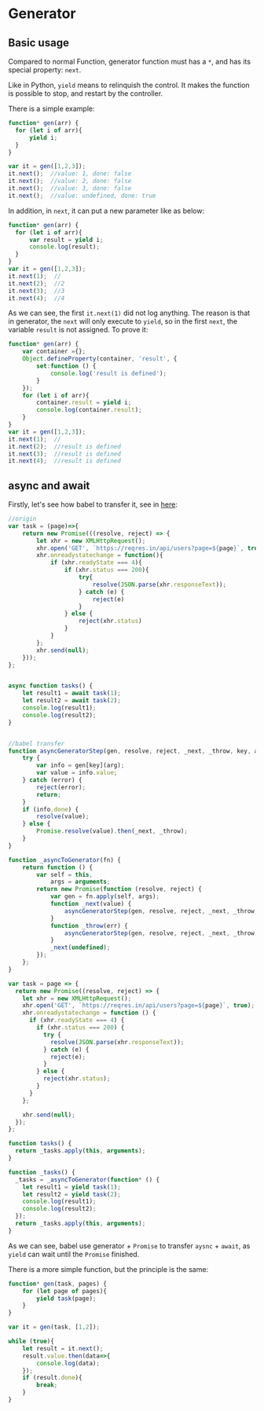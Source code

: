 # Generator

## Basic usage

Compared to normal Function, generator function must has a `*`, and has its special 
property: `next`. 

Like in Python, `yield` means to relinquish the control. It makes the function is possible to 
stop, and restart by the controller.

There is a simple example:

```js
function* gen(arr) {
  for (let i of arr){
      yield i;
  }
}

var it = gen([1,2,3]);
it.next();  //value: 1, done: false
it.next();  //value: 2, done: false
it.next();  //value: 3, done: false
it.next();  //value: undefined, done: true
```

In addition, in `next`, it can put a new parameter like as below:

```js
function* gen(arr) {
  for (let i of arr){
      var result = yield i;
      console.log(result);
  }
}
var it = gen([1,2,3]);
it.next(1);  //
it.next(2);  //2
it.next(3);  //3
it.next(4);  //4
```

As we can see, the first `it.next(1)` did not log anything. The reason is that in generator, the `next` will only execute to 
`yield`, so in the first `next`, the variable `result` is not assigned. To prove it:

```js
function* gen(arr) {
    var container ={};
    Object.defineProperty(container, 'result', {
        set:function () {
            console.log('result is defined');
        }
    });
    for (let i of arr){
        container.result = yield i;
        console.log(container.result);
    }
}
var it = gen([1,2,3]);
it.next(1);  //
it.next(2);  //result is defined
it.next(3);  //result is defined
it.next(4);  //result is defined
```



## async and await

Firstly, let's see how babel to transfer it, see in [here](https://babeljs.io/repl#?babili=false&browsers=&build=&builtIns=false&spec=false&loose=false&code_lz=G4QwTgBALiDODWEC8EAUAHEBzApgSiQD4BvAKAgojBygFcwA7CBnAdwgAUwB7AWwEtYOVCOqxuAG2A4ANFRwArHAGMoeZIQhlKOiBJoQAHgAtIKFuwAaAWQAyACShR0AJRwBHWjlhRUeANzkuhQmYAB03Og4DKgA5ADiAKIAKrFyAAbGTuiwAFwA9PnU7mJh_Az5IOj8-bRCYLAA_Ji4SAAkxC04AL7pclBgXgFBwaERDNQgACYAnj4gUCrGIAy4yBAAZrQMqvzcMXjawbr8G2hjk7MAyjCLyEgoACyHI8fBp-emYfN0sPcoACYAAxAl5vcGUAYzI4Q2HycRSYQAKSuAHkAHJhTANYQXbzofZCZI4QxqYZwt7dCDKBbKYxofBaV4U47UJSqVD4ZksiDdbkQqk4CRCJk83RslS-MY_Op4fngvlwxXHbqBN7S6JTVAMWgSCTkyjdPDDVWkM1wGY7TbbXb7aBweCwPyiyj6KDw3VQACM6xArBA_HdMAQqC9Boobo9EigAN9_sD9pDAPD1MJkhwYQk3CwqDEnrDasoyjT-kz2dz3k9ycCfKAA&debug=false&forceAllTransforms=false&shippedProposals=false&circleciRepo=&evaluate=false&fileSize=false&timeTravel=false&sourceType=module&lineWrap=true&presets=es2017%2Creact%2Cstage-2&prettier=false&targets=&version=7.5.5&externalPlugins=):

```js
//origin
var task = (page)=>{
    return new Promise(((resolve, reject) => {
        let xhr = new XMLHttpRequest();
        xhr.open('GET', `https://reqres.in/api/users?page=${page}`, true);
        xhr.onreadystatechange = function(){
            if (xhr.readyState === 4){
                if (xhr.status === 200){
                    try{
                        resolve(JSON.parse(xhr.responseText));
                    } catch (e) {
                        reject(e)
                    }
                } else {
                    reject(xhr.status)
                }
            }
        };
        xhr.send(null);
    }));
};


async function tasks() {
    let result1 = await task(1);
    let result2 = await task(2);
    console.log(result1);
    console.log(result2);
}


//babel transfer
function asyncGeneratorStep(gen, resolve, reject, _next, _throw, key, arg) {
    try { 
        var info = gen[key](arg); 
        var value = info.value; 
    } catch (error) { 
        reject(error); 
        return; 
    } 
    if (info.done) { 
        resolve(value); 
    } else { 
        Promise.resolve(value).then(_next, _throw); 
    } 
}

function _asyncToGenerator(fn) { 
    return function () {
        var self = this, 
            args = arguments; 
        return new Promise(function (resolve, reject) { 
            var gen = fn.apply(self, args); 
            function _next(value) { 
                asyncGeneratorStep(gen, resolve, reject, _next, _throw, "next", value); 
            } 
            function _throw(err) { 
                asyncGeneratorStep(gen, resolve, reject, _next, _throw, "throw", err); 
            } 
            _next(undefined); 
        });
    }; 
}

var task = page => {
  return new Promise((resolve, reject) => {
    let xhr = new XMLHttpRequest();
    xhr.open('GET', `https://reqres.in/api/users?page=${page}`, true);
    xhr.onreadystatechange = function () {
      if (xhr.readyState === 4) {
        if (xhr.status === 200) {
          try {
            resolve(JSON.parse(xhr.responseText));
          } catch (e) {
            reject(e);
          }
        } else {
          reject(xhr.status);
        }
      }
    };

    xhr.send(null);
  });
};

function tasks() {
  return _tasks.apply(this, arguments);
}

function _tasks() {
  _tasks = _asyncToGenerator(function* () {
    let result1 = yield task(1);
    let result2 = yield task(2);
    console.log(result1);
    console.log(result2);
  });
  return _tasks.apply(this, arguments);
}
```

As we can see, babel use generator + `Promise` to transfer `aysnc` + `await`,
as `yield` can wait until the `Promise` finished. 

There is a more simple function, but the principle is the same:

```js
function* gen(task, pages) {
    for (let page of pages){
        yield task(page);
    }
}

var it = gen(task, [1,2]);

while (true){
    let result = it.next();
    result.value.then(data=>{
        console.log(data);
    });
    if (result.done){
        break;
    }
}
```

